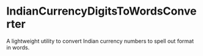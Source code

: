 # IndianCurrencyDigitsToWordsConverter
A lightweight utility to convert Indian currency numbers to spell out format in words.
